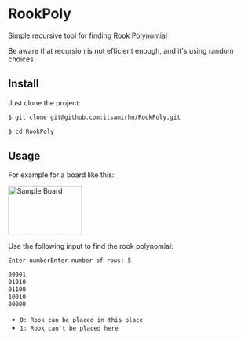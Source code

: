# RookPoly

Simple recursive tool for finding [Rook Polynomial](https://en.m.wikipedia.org/wiki/Rook_polynomial)

Be aware that recursion is not efficient enough, and it's using random choices

## Install
Just clone the project:

```bash
$ git clone git@github.com:itsamirhn/RookPoly.git

$ cd RookPoly
```

## Usage

For example for a board like this:

<img alt="Sample Board" height="100" src="https://github.com/itsamirhn/RookPoly/blob/master/sample.png?raw=true" width="150" height="150"/>

Use the following input to find the rook polynomial:

```bash
Enter numberEnter number of rows: 5

00001
01010
01100
10010
00000
```
* `0: Rook can be placed in this place`
* `1: Rook can't be placed here`